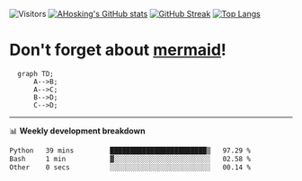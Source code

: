 ![Visitors](https://visitor-badge.laobi.icu/badge?page_id=ahosking.ahosking&color=blue&style=flat-square)
[![AHosking's GitHub stats](https://github-readme-stats.vercel.app/api?username=ahosking&count_private=true&show_icons=true&theme=onedark&hide_rank=true&include_all_commits=true)](https://github.com/ahosking)
[![GitHub Streak](https://github-readme-streak-stats.herokuapp.com?user=ahosking&theme=onedark&hide_border=true)](https://github.com/ahosking)
[![Top Langs](https://github-readme-stats.vercel.app/api/top-langs/?username=ahosking&layout=compact&theme=onedark)](https://github.com/ahosking)

# Don't forget about [mermaid](https://github.blog/2022-02-14-include-diagrams-markdown-files-mermaid/)!

```mermaid
  graph TD;
      A-->B;
      A-->C;
      B-->D;
      C-->D;
```
-------

📊 **Weekly development breakdown**

<!--START_SECTION:waka-->

```txt
Python   39 mins         ████████████████████████▒   97.29 %
Bash     1 min           ▓░░░░░░░░░░░░░░░░░░░░░░░░   02.58 %
Other    0 secs          ░░░░░░░░░░░░░░░░░░░░░░░░░   00.14 %
```

<!--END_SECTION:waka-->
